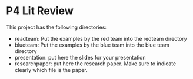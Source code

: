 # P4 Lit Review

This project has the following directories:

 * readteam: Put the examples by the red team into the redteam directory
 * blueteam: Put the examples by the blue team into the blue team directory
 * presentation: put here the slides for your presentation
 * researchpaper: put here the research paper. Make sure to indicate clearly which file is the paper.
 
